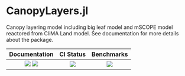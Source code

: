 # CanopyLayers.jl

Canopy layering model including big leaf model and mSCOPE model reactored from
    CliMA Land model. See documentation for more details about the package.

| Documentation                                   | CI Status             | Benchmarks            |
|:-----------------------------------------------:|:---------------------:|:---------------------:|
| [![][dev-img]][dev-url] [![][rel-img]][rel-url] | [![][st-img]][st-url] | [![][bm-img]][bm-url] |

[dev-img]: https://img.shields.io/badge/docs-dev-blue.svg
[dev-url]: https://Yujie-W.github.io/CanopyLayers.jl/dev/

[rel-img]: https://img.shields.io/badge/docs-stable-blue.svg
[rel-url]: https://Yujie-W.github.io/CanopyLayers.jl/stable/

[st-img]: https://github.com/Yujie-W/CanopyLayers.jl/workflows/JuliaStable/badge.svg?branch=master
[st-url]: https://github.com/Yujie-W/CanopyLayers.jl/actions?query=branch%3A"master"++workflow%3A"JuliaStable"

[bm-img]: https://github.com/Yujie-W/CanopyLayers.jl/workflows/Benchmarks/badge.svg?branch=master
[bm-url]: https://github.com/Yujie-W/CanopyLayers.jl/actions?query=branch%3A"master"++workflow%3A"Benchmarks"
